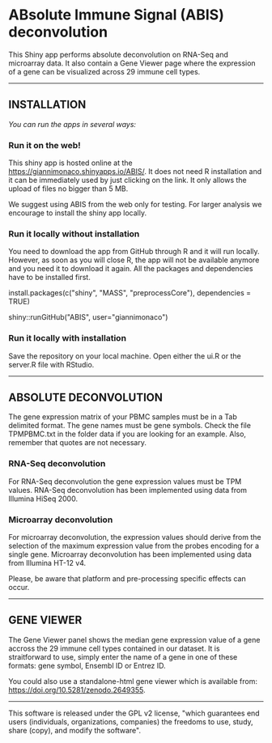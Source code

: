 # ABsolute Immune Signal (ABIS) deconvolution

This Shiny app performs absolute deconvolution on RNA-Seq and microarray data. It also contain a Gene Viewer page where the expression of a gene can be visualized across 29 immune cell types.

---
## INSTALLATION

*You can run the apps in several ways:*

### Run it on the web!

This shiny app is hosted online at the https://giannimonaco.shinyapps.io/ABIS/. It does not need R installation and it can be immediately used by just clicking on the link. It only allows the upload of files no bigger than 5 MB.

We suggest using ABIS from the web only for testing. For larger analysis we encourage to install the shiny app locally.

### Run it locally without installation

You need to download the app from GitHub through R and it will run locally. However, as soon as you will close R, the app will not be available anymore and you need it to download it again.
All the packages and dependencies have to be installed first.

install.packages(c("shiny", "MASS", "preprocessCore"), dependencies = TRUE)

shiny::runGitHub("ABIS", user="giannimonaco")

### Run it locally with installation

Save the repository on your local machine. Open either the ui.R or the server.R file with RStudio.


---
## ABSOLUTE DECONVOLUTION
 
The gene expression matrix of your PBMC samples must be in a Tab delimited format. The gene names must be gene symbols. Check the file TPMPBMC.txt in the folder data if you are looking for an example. Also, remember that quotes are not necessary.

### RNA-Seq deconvolution
For RNA-Seq deconvolution the gene expression values must be TPM values. 
RNA-Seq deconvolution has been implemented using data from Illumina HiSeq 2000. 

### Microarray deconvolution
For microarray deconvolution, the expression values should derive from the selection of the maximum expression value from the probes encoding for a single gene.
Microarray deconvolution has been implemented using data from Illumina HT-12 v4.

Please, be aware that platform and pre-processing specific effects can occur.  

---
## GENE VIEWER
 
The Gene Viewer panel shows the median gene expression value of a gene accross the 29 immune cell types contained in our dataset. It is straitforward to use, simply enter the name of a gene in one of these formats: gene symbol, Ensembl ID or Entrez ID.

You could also use a standalone-html gene viewer which is available from: https://doi.org/10.5281/zenodo.2649355.

---
This software is  released under the GPL v2 license, "which guarantees end users (individuals, organizations, companies) the freedoms to use, study, share (copy), and modify the software".

